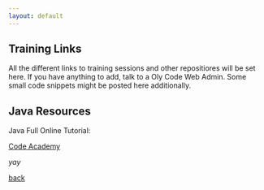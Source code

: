 ```yaml
---
layout: default
---
```


## Training Links
All the different links to training sessions and other repositiores will be set here. If you have anything to add, talk to a Oly Code Web Admin. Some small code snippets might be posted here additionally.

## Java Resources
Java Full Online Tutorial:

[Code Academy](https://www.codecademy.com/learn/learn-java)

_yay_

[back](./)
